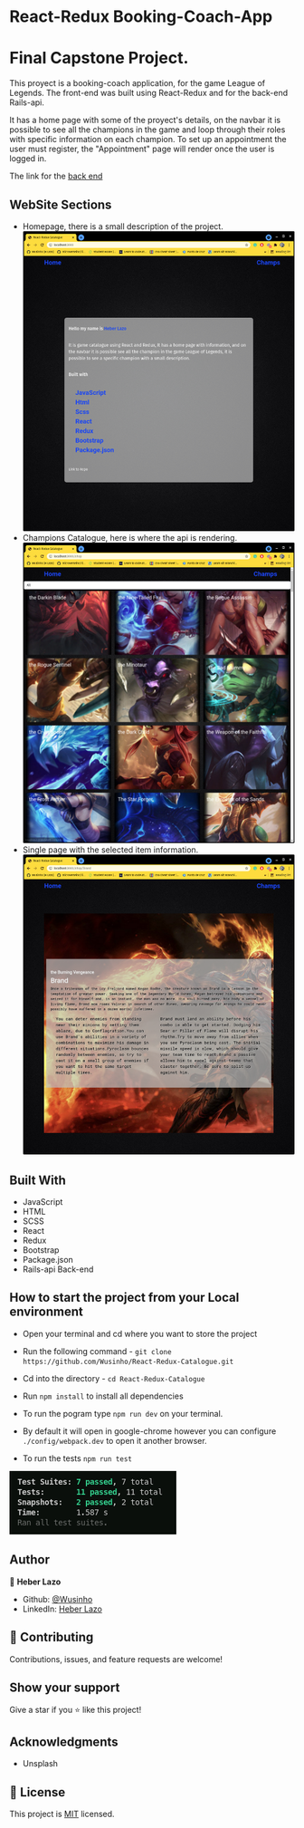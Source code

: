 # React-Redux Booking-Coach-App
# Final Capstone Project.

This proyect is a booking-coach application, for the game League of Legends. The front-end was built using React-Redux and for the back-end Rails-api.

It has a home page with some of the proyect's details, on the navbar it is possible to see all the champions in the game and loop through their roles with specific information on each champion. 
To set up an appointment the user must register, the "Appointment" page will render once the user is logged in.

The link for the
[back end](https://github.com/Wusinho/booking-backend-api/tree/Dev-feature-heroku-deploy)

## WebSite Sections
- Homepage, there is a small description of the project.
![image](./src/assets/HomePage.png)
- Champions Catalogue, here is where the api is rendering.
![image](./src/assets/Catalogue.png)
- Single page with the selected item information.
![image](./src/assets/Selected.png)

## Built With

- JavaScript
- HTML
- SCSS
- React
- Redux
- Bootstrap
- Package.json
- Rails-api Back-end

## How to start the project from your Local environment

- Open your terminal and cd where you want to store the project
- Run the following command - `git clone https://github.com/Wusinho/React-Redux-Catalogue.git `
- Cd into the directory - `cd React-Redux-Catalogue`
- Run `npm install` to install all dependencies
- To run the pogram type `npm run dev` on your terminal.
- By default it will open in google-chrome however you can configure `./config/webpack.dev` to open it another browser.

- To run the tests `npm run test`

![image](./src/assets/Tests.png)


## Author

👤 **Heber Lazo**

- Github: [@Wusinho](https://github.com/Wusinho)
- LinkedIn: [Heber Lazo](https://www.linkedin.com/in/heber-lazo-benza-523266133/)

## 🤝 Contributing

Contributions, issues, and feature requests are welcome!

## Show your support

Give a star if you :star: like this project!

## Acknowledgments

- Unsplash

## 📝 License

This project is [MIT](LICENSE) licensed.
